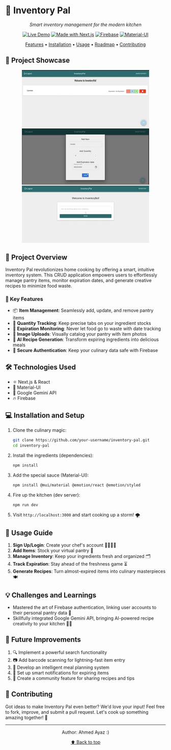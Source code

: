# 🥘 Inventory Pal

<div align="center">


*Smart inventory management for the modern kitchen*

[![Live Demo](https://img.shields.io/badge/demo-online-green.svg)](https://pantry-app-ncod.vercel.app)
[![Made with Next.js](https://img.shields.io/badge/Made%20with-Next.js-000000?style=flat&logo=Next.js&logoColor=white)](https://nextjs.org/)
[![Firebase](https://img.shields.io/badge/Firebase-FFCA28?style=flat&logo=firebase&logoColor=black)](https://firebase.google.com/)
[![Material-UI](https://img.shields.io/badge/Material--UI-0081CB?style=flat&logo=material-ui&logoColor=white)](https://mui.com/)

[Features](#-key-features) • [Installation](#-installation-and-setup) • [Usage](#-usage-guide) • [Roadmap](#-future-improvements) • [Contributing](#-contributing)

</div>

## 📸 Project Showcase

<div align="center">
<img src="/public/IMG_2392.jpg" alt="Dashboard View" width="400"/>
<img src="/public/IMG_2394.jpg" alt="Dashboard View" width="400"/>
<img src="/public/IMG_2395.jpg" alt="Dashboard View" width="400"/>

</div>

## 🌟 Project Overview

Inventory Pal revolutionizes home cooking by offering a smart, intuitive inventory system. This CRUD application empowers users to effortlessly manage pantry items, monitor expiration dates, and generate creative recipes to minimize food waste.

### 🎯 Key Features

- 📦 **Item Management**: Seamlessly add, update, and remove pantry items
- 🔢 **Quantity Tracking**: Keep precise tabs on your ingredient stocks
- 📅 **Expiration Monitoring**: Never let food go to waste with date tracking
- 📸 **Image Uploads**: Visually catalog your pantry with item photos
- 🍳 **AI Recipe Generation**: Transform expiring ingredients into delicious meals
- 🔐 **Secure Authentication**: Keep your culinary data safe with Firebase

## 🛠 Technologies Used

- ⚛️ Next.js & React
- 🎨 Material-UI
- 🤖 Google Gemini API
- 🔥 Firebase

## 💻 Installation and Setup

1. Clone the culinary magic:
   ```bash
   git clone https://github.com/your-username/inventory-pal.git
   cd inventory-pal
   ```

2. Install the ingredients (dependencies):
   ```bash
   npm install
   ```

3. Add the special sauce (Material-UI):
   ```bash
   npm install @mui/material @emotion/react @emotion/styled
   ```

4. Fire up the kitchen (dev server):
   ```bash
   npm run dev
   ```

5. Visit `http://localhost:3000` and start cooking up a storm! 🌪️

## 📘 Usage Guide

1. **Sign Up/Login**: Create your chef's account 👨‍🍳👩‍🍳
2. **Add Items**: Stock your virtual pantry 🧺
3. **Manage Inventory**: Keep your ingredients fresh and organized 🗂
4. **Track Expiration**: Stay ahead of the freshness game ⏳
5. **Generate Recipes**: Turn almost-expired items into culinary masterpieces 🍽

## 💡 Challenges and Learnings

- Mastered the art of Firebase authentication, linking user accounts to their personal pantry data 🔐
- Skillfully integrated Google Gemini API, bringing AI-powered recipe creativity to your kitchen 🤖🍳

## 🚀 Future Improvements

1. 🔍 Implement a powerful search functionality
2. 📷 Add barcode scanning for lightning-fast item entry
3. 📅 Develop an intelligent meal planning system
4. 🔔 Set up smart notifications for expiring items
5. 🤝 Create a community feature for sharing recipes and tips

## 🤝 Contributing

Got ideas to make Inventory Pal even better? We'd love your input! Feel free to fork, improve, and submit a pull request. Let's cook up something amazing together! 🍲



---

<div align="center">

Author: Ahmed Ayaz :)

[⬆ Back to top](#-inventory-pal)

</div>
